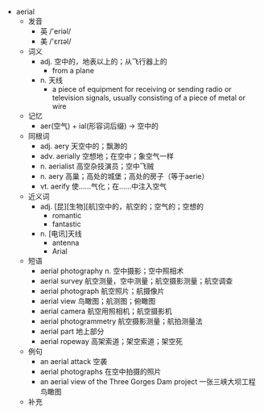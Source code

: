 - aerial
  - 发音
    - 英 /'eriəl/
    - 美 /'ɛrɪəl/
  - 词义
    - adj. 空中的，地表以上的；从飞行器上的
      - from a plane
    - n. 天线
      - a piece of equipment for receiving or sending radio or television signals, usually consisting of a piece of metal or wire
  - 记忆
    - aer(空气) + ial(形容词后缀) → 空中的
  - 同根词
    - adj. aery 天空中的；飘渺的
    - adv. aerially 空想地；在空中；象空气一样
    - n. aerialist 高空杂技演员；空中飞贼
    - n. aery 高巢；高处的城堡；高处的房子（等于aerie）
    - vt. aerify 使……气化；在……中注入空气
  - 近义词
    - adj. [昆][生物][航]空中的，航空的；空气的；空想的
      - romantic
      - fantastic
    - n. [电讯]天线
      - antenna
      - Arial
  - 短语
    - aerial photography n. 空中摄影；空中照相术
    - aerial survey 航空测量，空中测量；航空摄影测量；航空调查
    - aerial photograph 航空照片；航摄像片
    - aerial view 鸟瞰图；航测图；俯瞰图
    - aerial camera 航空用照相机；航空摄影机
    - aerial photogrammetry 航空摄影测量；航拍测量法
    - aerial part 地上部分
    - aerial ropeway 高架索道；架空索道；架空死
  - 例句
    - an aerial attack 空袭
    - aerial photographs 在空中拍摄的照片
    - an aerial view of the Three Gorges Dam project 一张三峡大坝工程鸟瞰图
  - 补充